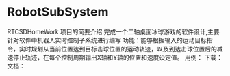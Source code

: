 # RobotSubSystem
RTCSDHomeWork
项目的简要介绍:完成一个二轴桌面冰球游戏的软件设计,主要针对软件中机器人实时控制子系统进行编写
功能：能够根据输入的运动目标指令，实时规划从当前位置达到目标击球位置的运动轨迹，以及到达击球位置后的减速停止轨迹，在每个控制周期输出X轴和Y轴的位置和速度设定值。
用例：
下载：
文档：
